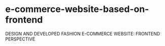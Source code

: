 # e-commerce-website-based-on-frontend
DESIGN AND DEVELOPED FASHION  E-COMMERCE WEBSITE: FRONTEND PERSPECTIVE 

